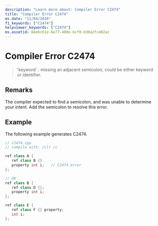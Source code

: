 ```yaml
---
description: "Learn more about: Compiler Error C2474"
title: "Compiler Error C2474"
ms.date: "11/04/2016"
f1_keywords: ["C2474"]
helpviewer_keywords: ["C2474"]
ms.assetid: 64e6c61e-6e77-480e-bcf0-b30a2fc482ac
---
```

# Compiler Error C2474

> 'keyword' : missing an adjacent semicolon, could be either keyword or identifier.

## Remarks

The compiler expected to find a semicolon, and was unable to determine your intent. Add the semicolon to resolve this error.

## Example

The following example generates C2474.

```cpp
// C2474.cpp
// compile with: /clr /c

ref class A {
   ref class B {}
   property int i;   // C2474 error
};

// OK
ref class B {
   ref class D {};
   property int i;
};

ref class E {
   ref class F {} property;
   int i;
};
```
